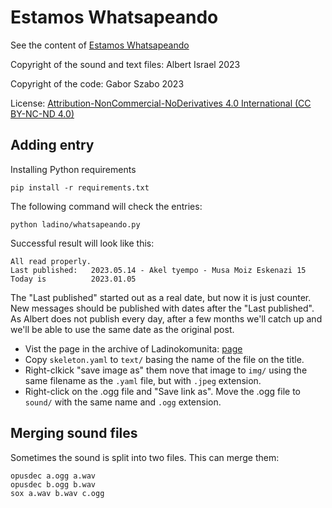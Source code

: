 # Estamos Whatsapeando

See the content of [Estamos Whatsapeando](https://kantoniko.com/)

Copyright of the sound and text files: Albert Israel 2023

Copyright of the code: Gabor Szabo 2023

License: [Attribution-NonCommercial-NoDerivatives 4.0 International (CC BY-NC-ND 4.0)](https://creativecommons.org/licenses/by-nc-nd/4.0/)


## Adding entry

Installing Python requirements

```
pip install -r requirements.txt
```

The following command will check the entries:

```
python ladino/whatsapeando.py
```

Successful result will look like this:

```
All read properly.
Last published:   2023.05.14 - Akel tyempo - Musa Moiz Eskenazi 15
Today is          2023.01.05
```

The "Last published" started out as a real date, but now it is just counter. New messages should be published with dates after the "Last published". As Albert does not publish every day, after a few months we'll catch up and we'll be able to use the same date as the original post.


* Vist the page in the archive of Ladinokomunita: [page](https://ladinokomunita.groups.io/g/main/message/68773)
* Copy `skeleton.yaml` to `text/` basing the name of the file on the title.
* Right-clkick "save image as" them nove that image to  `img/` using the same filename as the `.yaml` file, but with `.jpeg` extension.
* Right-click on the .ogg file and "Save link as". Move the .ogg file to `sound/`   with the same name and `.ogg` extension.


## Merging sound files

Sometimes the sound is split into two files. This can merge them:

```
opusdec a.ogg a.wav
opusdec b.ogg b.wav
sox a.wav b.wav c.ogg
```




